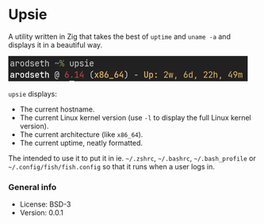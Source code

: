 # Upsie

A utility written in Zig that takes the best of `uptime` and `uname -a` and displays it in a beautiful way.

![screenshot](img/upsie.png)

`upsie` displays:
* The current hostname.
* The current Linux kernel version (use `-l` to display the full Linux kernel version).
* The current architecture (like `x86_64`).
* The current uptime, neatly formatted.

The intended to use it to put it in ie. `~/.zshrc`, `~/.bashrc`, `~/.bash_profile` or `~/.config/fish/fish.config` so that it runs when a user logs in.

### General info

* License: BSD-3
* Version: 0.0.1
